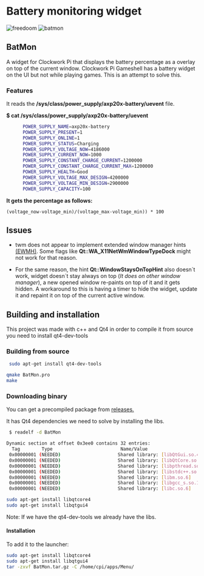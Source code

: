 # Battery monitoring widget

![freedoom](https://cdn.discordapp.com/attachments/459401282743173120/476116122622754858/capture_01.png "freedoom")
![batmon](https://discourse-cdn-sjc2.com/standard17/uploads/clockworkpi/original/2X/0/01f2898d3aa600e8b7927cfd63efab5f091a4804.png "batmon")

## BatMon
A widget for Clockwork Pi that displays the battery percentage as a overlay on top of the current window. Clockwork Pi Gameshell has a battery widget on the UI but not while playing games. This is an attempt to solve this.

### Features


It reads the **/sys/class/power_supply/axp20x-battery/uevent** file.

**$ cat /sys/class/power_supply/axp20x-battery/uevent**
```sh
      POWER_SUPPLY_NAME=axp20x-battery
      POWER_SUPPLY_PRESENT=1
      POWER_SUPPLY_ONLINE=1
      POWER_SUPPLY_STATUS=Charging
      POWER_SUPPLY_VOLTAGE_NOW=4186000
      POWER_SUPPLY_CURRENT_NOW=1000
      POWER_SUPPLY_CONSTANT_CHARGE_CURRENT=1200000
      POWER_SUPPLY_CONSTANT_CHARGE_CURRENT_MAX=1200000
      POWER_SUPPLY_HEALTH=Good
      POWER_SUPPLY_VOLTAGE_MAX_DESIGN=4200000
      POWER_SUPPLY_VOLTAGE_MIN_DESIGN=2900000
      POWER_SUPPLY_CAPACITY=100
```

 **It gets the percentage as follows:**

```(voltage_now-voltage_min)/(voltage_max-voltage_min)) * 100```

## Issues

- twm does not appear to implement extended window manager hints [(EWMH)](https://en.wikipedia.org/wiki/Extended_Window_Manager_Hints).
Some flags like **Qt::WA_X11NetWmWindowTypeDock** might not work for that reason.

- For the same reason, the hint **Qt::WindowStaysOnTopHint** also doesn´t work, widget doesn´t stay always on top (*It does on other window manager*), a new opened window re-paints on top of it and it gets hidden. A workaround to this is having a timer to hide the widget, update it and repaint it on top of the current active window.


## Building and installation

This project was made with c++ and Qt4 in order to compile it from source you need to install qt4-dev-tools

### Building from source
```sh
 sudo apt-get install qt4-dev-tools
 ```

```sh
qmake BatMon.pro
make
```
### Downloading binary

You can get a precompiled package from [releases.](https://github.com/Mihaylov93/BatMon/releases "releases")

It has Qt4 dependencies we need to solve by installing the libs.

```sh
 $ readelf -d BatMon

Dynamic section at offset 0x3ee0 contains 32 entries:
  Tag        Type                         Name/Value
 0x00000001 (NEEDED)                     Shared library: [libQtGui.so.4]
 0x00000001 (NEEDED)                     Shared library: [libQtCore.so.4]
 0x00000001 (NEEDED)                     Shared library: [libpthread.so.0]
 0x00000001 (NEEDED)                     Shared library: [libstdc++.so.6]
 0x00000001 (NEEDED)                     Shared library: [libm.so.6]
 0x00000001 (NEEDED)                     Shared library: [libgcc_s.so.1]
 0x00000001 (NEEDED)                     Shared library: [libc.so.6]

```

```sh
sudo apt-get install libqtcore4 
sudo apt-get install libqtgui4 
```
Note: If we have the qt4-dev-tools we already have the libs.

#### Installation

To add it to the launcher:

```sh
sudo apt-get install libqtcore4
sudo apt-get install libqtgui4
tar -zxvf BatMon.tar.gz -C /home/cpi/apps/Menu/
```
